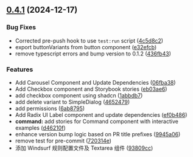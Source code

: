 ## [0.4.1](https://github.com/ycc-im/ui-components/compare/v0.3.0...v0.4.1) (2024-12-17)


### Bug Fixes

* Corrected pre-push hook to use `test:run` script ([4c5d8c2](https://github.com/ycc-im/ui-components/commit/4c5d8c2fe0d588f8c2d2c3413e8564c6cdea9fe2))
* export buttonVariants from button component ([e32efcb](https://github.com/ycc-im/ui-components/commit/e32efcbd3c2ff6dc142d8af22f2a7697f6c066dd))
* remove typescript errors and bump version to 0.1.2 ([436fb43](https://github.com/ycc-im/ui-components/commit/436fb4376b77a8b78b185ce84f2b5fd61a4594be))


### Features

* Add Carousel Component and Update Dependencies ([06fba38](https://github.com/ycc-im/ui-components/commit/06fba38d388934272afa21f435d541f6060d90ac))
* Add Checkbox component and Storybook stories ([eb03ae6](https://github.com/ycc-im/ui-components/commit/eb03ae62c7187975e741528774854150011eb9b3))
* add checkbox component using shadcn ([1abbdb7](https://github.com/ycc-im/ui-components/commit/1abbdb7d7f156eb2f6f9fc3e72be3ee100599384))
* add delete variant to SimpleDialog ([4652479](https://github.com/ycc-im/ui-components/commit/4652479e50504552b60cadc46efac378f3547a57))
* add permissions ([6ab8795](https://github.com/ycc-im/ui-components/commit/6ab87950f9bd91e9fdb000035f3466145e4ea156))
* Add Radix UI Label component and update dependencies ([ef0b486](https://github.com/ycc-im/ui-components/commit/ef0b4865825f36458aa8ec7159115fa2b5411d7a))
* **command:** add stories for Command component with interactive examples ([d46210f](https://github.com/ycc-im/ui-components/commit/d46210fe739bdbdc7ae02e9f5cacaa6db7a9eb1b))
* enhance version bump logic based on PR title prefixes ([9945a06](https://github.com/ycc-im/ui-components/commit/9945a062f7a1b988ac42c23f1187e39b95b141e1))
* remove test for pre-commit ([720314e](https://github.com/ycc-im/ui-components/commit/720314e73fc4bc8ab47b7f8915afa5ecdd1cef21))
* 添加 Windsurf 规则配置文件及 Textarea 组件 ([93809cc](https://github.com/ycc-im/ui-components/commit/93809cc12ebbcc7118fc4957d3c6a41701ab5e7b))



